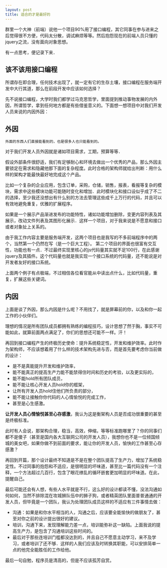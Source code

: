 ```yaml
---
layout: post
title: 适合的才是最好的
---
```


群里一个大神（前端）说他一个项目90%用了接口编程，其它同事在参与进来之后觉得很不方便，代码太分散，调试麻烦等等。然后抱怨现在的前端人员只懂的jquery之流，没有面向对象思想。

有一点思考，便记录下来．

## 该不该用接口编程

所谓存在即合理，任何技术出现了，就一定有它的生存土壤，接口编程在服务端开发中大行其道，那么在前段开发中应该如何选择？

先不说接口编程，大学时我们都学过马克思哲学，里面提到推动事物发展的内外因，所谓哲学，拿到任何地方都是有些借鉴意义的。下面想一想项目中对我们开发人员来说的内因外因：

## 外因

`外面的东西人们直接能看到的，也是很多人也只能看到的。`

对于我们开发人员外因就是诸如项目需求，工期，预算等等．

假设外部条件很舒适，我们有足够耐心和环境去做出一个优秀的产品，那么外因主要锁定在需求和隐藏他那下面的复杂程度。此时合格的架构师就给出判断：用什么样的架构才能最快最好地完成这个产品。

比如一个复杂的企业应用，包含订单，采购，仓储，销售，报表，看报等复杂的模块，需求中这些模块功能可能随时变化和增加．此时模块化和接口设似乎成了不二的选择，至少我还没想出有什么别的方法去管理这些成千上万行的代码，并且可以有效地避免重复，优雅的扩展程序。

如果是一个展示产品渐进发布的功能特性，诸如功能增加删除，变更内容列表及其展示，改动文件列表及其图形化展示．这样一个项目，对于我来说是不愿意和接口或者对象扯上关系的。

由于我工作内容主要是服务端开发，这两个项目也是我写的不多前端程序中的两个，当然第一个仍然在写（是一个巨大工程）。
第二个项目的界面也很富有交互性，功能也有一点．不过最终实现里核心的js代码量其实就不足100行，在此感谢jquery及其插件。这个代码量也就是我实现一个接口系统的代码量，还不能说是对开发者友好的接口系统。

上面两个例子有点极端，不过相信各位看官能从中读出点什么，比如代码量，重复，扩展这些关键词。

## 内因

上面是谈了外因，那么内因是什么呢？不用找了，就是屏幕前的你，以及和你一起工作的小伙伴们。

理想的情况是所有团队成员都拥有熟练的编程技巧，设计思想了然于胸，事实不可能如此，就算前面两点满足了，你们的思想还可能不一样。汗！

再回到接口编程产生的终极历史使命：提升系统稳定性，开发和维护效率。此时作为架构师，不应该想着用了什么样的技术架构先进与否，而是首先要考虑你当前做的设计：
 - 是不是真能提升开发和维护效率，
 - 能不能真正的提高生产力能不能禁得住时间和历史的考验，以及更实际的，
 - 能不能hold所有团队成员，
 - 能不能让核心开发人员hold你的框架，
 - 让所有开发人员hold住他们所负责的部分，
 - 能不能让接触你你代码的人心情愉悦的完成工作，
 - 甚至是心生感激。

**让开发人员心情愉悦甚至心存感激**，我认为这是衡架构人员是否成功很重要的甚至是终极标准。

此时有人会说，那架构合理，稳当，高效，伸缩，等等标准跑哪里了？你的同事们都不是傻子（甚至是国内各大互联网公司的开发人员），我想你也不是一位倾国倾城的美女吧，如果你做不到前面的要求，能让你的开发人员，愉快的工作甚至心存感激？

再回到开篇，那个设计最终不知道是不是在整个团队提高了生产力，增加了系统稳定性。不过同事的抱怨和不适应，是很明显的坏味道，甚至比一篇代码没有一个注释，一个方法超过几百行，包含了眼花缭乱的循环嵌套更加明显的坏味道。在此，提醒自己。

最后可能还会有人想，有些人水平就是不行，这么好的设计都读不懂，没法沟通如何如何，当然不排除混在攻城狮队伍中的狮子狗，或者精英团队里面普普通通的开发人员，但毕竟是一个团队，我认为处理团队成员这样的不适应有三件事情去做：
 - 沟通：如果是和你水平相当的人，沟通之后，应该要全能愉快的做朋友了，甚至对你之前的设计提出很好的建议。
 - 培训，沟通下来，发现理解能力差一点，培训能弥补这一缺陷。上面我说的提高生产力，是包含了沟通培训这些时间的。
 - 最后对于那些连培训门槛都没达到的，并且自己不愿意主动学习，来不及学习，或者培训了还不够．这样的人我们应该及时转换其职能，可以安排简单一点的他完全能胜任的工作给他。

最后一句自勉，程序员是清高的，但是不应该孤芳自赏。





